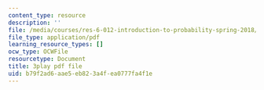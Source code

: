 ```yaml
---
content_type: resource
description: ''
file: /media/courses/res-6-012-introduction-to-probability-spring-2018/b79f2ad6aae5eb823a4fea0777fa4f1e_CdrVM6MGnGo.pdf
file_type: application/pdf
learning_resource_types: []
ocw_type: OCWFile
resourcetype: Document
title: 3play pdf file
uid: b79f2ad6-aae5-eb82-3a4f-ea0777fa4f1e
---
```

